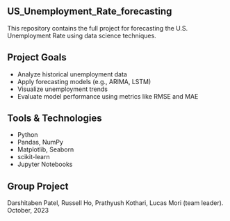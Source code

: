 ## US_Unemployment_Rate_forecasting

This repository contains the full project for forecasting the U.S. Unemployment Rate using data science techniques.

## Project Goals

- Analyze historical unemployment data
- Apply forecasting models (e.g., ARIMA, LSTM)
- Visualize unemployment trends
- Evaluate model performance using metrics like RMSE and MAE

## Tools & Technologies

- Python
- Pandas, NumPy
- Matplotlib, Seaborn
- scikit-learn
- Jupyter Notebooks

## Group Project
Darshitaben Patel, Russell Ho, Prathyush Kothari, Lucas Mori (team leader). 
October, 2023
